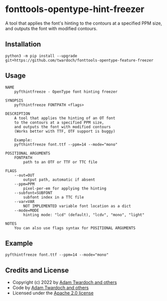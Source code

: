 # fonttools-opentype-hint-freezer

A tool that applies the font's hinting to the contours at a specified PPM size, and outputs the font with modified contours.

## Installation

```
python3 -m pip install --upgrade git+https://github.com/twardoch/fonttools-opentype-feature-freezer
```

## Usage

```
NAME
    pyfthintfreeze - OpenType font hinting freezer

SYNOPSIS
    pyfthintfreeze FONTPATH <flags>

DESCRIPTION
    A tool that applies the hinting of an OT font
    to the contours at a specified PPM size,
    and outputs the font with modified contours
    (Works better with TTF, OTF support is buggy)

    Example:
    pyfthintfreeze font.ttf --ppm=14 --mode="mono"

POSITIONAL ARGUMENTS
    FONTPATH
        path to an OTF or TTF or TTC file

FLAGS
    --out=OUT
        output path, automatic if absent
    --ppm=PPM
        pixel-per-em for applying the hinting
    --subfont=SUBFONT
        subfont index in a TTC file
    --var=VAR
        NOT IMPLEMENTED variable font location as a dict
    --mode=MODE
        hinting mode: "lcd" (default), "lcdv", "mono", "light"

NOTES
    You can also use flags syntax for POSITIONAL ARGUMENTS
```

## Example

```
pyfthintfreeze font.ttf --ppm=14 --mode="mono"
```

## Credits and License

- Copyright (c) 2022 by [Adam Twardoch and others](./AUTHORS.txt)
- Code by [Adam Twardoch and others](./CONTRIBUTORS.txt)
- Licensed under the [Apache 2.0 license](./LICENSE)
